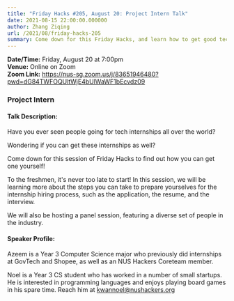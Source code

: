 ```yaml
---
title: "Friday Hacks #205, August 20: Project Intern Talk"
date: 2021-08-15 22:00:00.000000
author: Zhang Ziqing
url: /2021/08/friday-hacks-205
summary: Come down for this Friday Hacks, and learn how to get good tech internships from all over the world.
---
```


**Date/Time:** Friday, August 20 at 7:00pm<br />
**Venue:** Online on Zoom<br />
**Zoom Link:** https://nus-sg.zoom.us/j/83651946480?pwd=dG84TWFOQUltWjE4bUlWaWF1bEcvdz09

### Project Intern

#### Talk Description:

Have you ever seen people going for tech internships all over the world?

Wondering if you can get these internships as well?

Come down for this session of Friday Hacks to find out how you can get one yourself!

To the freshmen, it's never too late to start! In this session, we will be learning more about the steps you can take to prepare yourselves for the internship hiring process, such as the application, the resume, and the interview.

We will also be hosting a panel session, featuring a diverse set of people in the industry.

#### Speaker Profile:

Azeem is a Year 3 Computer Science major who previously did internships at GovTech and Shopee, as well as an NUS Hackers Coreteam member.

Noel is a Year 3 CS student who has worked in a number of small startups. He is interested in programming languages and enjoys playing board games in his spare time. Reach him at <a href="mailto:kwannoel@nushackers.org">kwannoel@nushackers.org</a>
